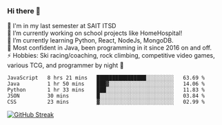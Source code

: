 ### Hi there 👋  
🏫 I'm in my last semester at SAIT ITSD  
🔭 I’m currently working on school projects like HomeHospital!  
🌱 I’m currently learning Python, React, NodeJs, MongoDB.  
💬 Most confident in Java, been programming in it since 2016 on and off.  
⚡ Hobbies: Ski racing/coaching, rock climbing, competitive video games, various TCG, and programmer by night 🦉  
<!--START_SECTION:waka-->
```text
JavaScript   8 hrs 21 mins   ████████████████░░░░░░░░░   63.69 % 
Java         1 hr 50 mins    ███▓░░░░░░░░░░░░░░░░░░░░░   14.06 % 
Python       1 hr 33 mins    ███░░░░░░░░░░░░░░░░░░░░░░   11.83 % 
JSON         30 mins         █░░░░░░░░░░░░░░░░░░░░░░░░   03.84 % 
CSS          23 mins         ▓░░░░░░░░░░░░░░░░░░░░░░░░   02.99 % 
```
<!--END_SECTION:waka-->
[![GitHub Streak](http://github-readme-streak-stats.herokuapp.com?user=liamandaidan&theme=radical&date_format=M%20j%5B%2C%20Y%5D)](https://git.io/streak-stats)
